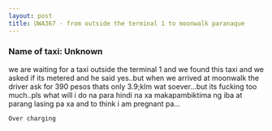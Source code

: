 ```yaml
---
layout: post
title: UWA367 - from outside the terminal 1 to moonwalk paranaque
---
```


### Name of taxi: Unknown

we are waiting for a taxi outside the terminal 1 and we found this taxi and we asked if its metered and he said yes..but when we arrived at moonwalk the driver ask for 390 pesos thats only 3.9;klm wat soever...but its fucking too much..pls what will i do na para hindi na xa makapambiktima ng iba at parang lasing pa xa and to think i am pregnant pa...

```Over charging```
